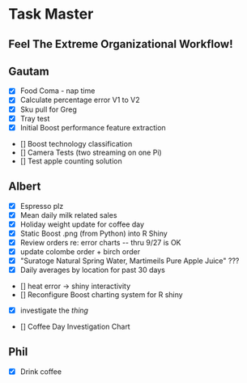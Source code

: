 
# Task Master
## Feel The Extreme Organizational Workflow!

## Gautam
- [x] Food Coma - nap time
- [x] Calculate percentage error V1 to V2
- [x] Sku pull for Greg
- [x] Tray test
- [x] Initial Boost performance feature extraction
- [] Boost technology classification
- [] Camera Tests (two streaming on one Pi)  
- [] Test apple counting solution

## Albert
- [x] Espresso plz
- [x] Mean daily milk related sales
- [x] Holiday weight update for coffee day
- [x] Static Boost .png (from Python) into R Shiny
- [x] Review orders re: error charts -- thru 9/27 is OK
- [x] update colombe order + birch order
- [x] "Suratoge Natural Spring Water, Martimeils Pure Apple Juice" ???
- [x] Daily averages by location for past 30 days
- [] heat error -> shiny interactivity
- [] Reconfigure Boost charting system for R shiny
- [x] investigate the *thing*  
- [] Coffee Day Investigation Chart  


## Phil
- [x] Drink coffee


